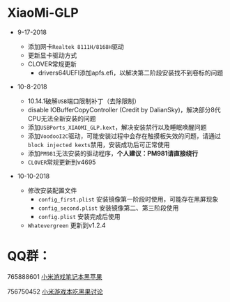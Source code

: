 # XiaoMi-GLP

- 9-17-2018
  - 添加网卡`Realtek 8111H/8168H`驱动
  - 更新显卡驱动方式
  - CLOVER常规更新
    - drivers64UEFI添加apfs.efi，以解决第二阶段安装找不到卷标的问题

- 10-8-2018 

  - 10.14.1破解`USB`端口限制补丁（去除限制）
  - disable IOBufferCopyController (Credit by DalianSky)，解决部分8代CPU无法全新安装的问题
  - 添加`USBPorts_XIAOMI_GLP.kext`，解决安装禁行以及睡眠唤醒问题
  - 添加`VoodooI2C`驱动，可能安装过程中会存在触摸板失效的问题，请通过`block injected kexts`禁用，安装成功后可正常使用
  - 添加`PM981`无法安装的驱动程序，**个人建议：PM981请直接绕行**
  - `CLOVER`常规更新到v4695

- 10-10-2018

  - 修改安装配置文件
    - `config_first.plist` 安装镜像第一阶段时使用，可能存在黑屏现象
    - `config_second.plist` 安装镜像第二、第三阶段使用
    - `config.plist` 安装完成后使用
  - `Whatevergreen` 更新到v1.2.4

  

# QQ群：

765888601 [小米游戏笔记本黑苹果](http://shang.qq.com/wpa/qunwpa?idkey=bef269b994e3738b66684b7c8821bd3390220552af9ab7d331f2f78487815f72) 

756750452 [小米游戏本吃黑果讨论](http://qm.qq.com/cgi-bin/qm/qr?k=6-mc7yVIzkdv-XTj9_HL8wKi5y74lgXE) 








